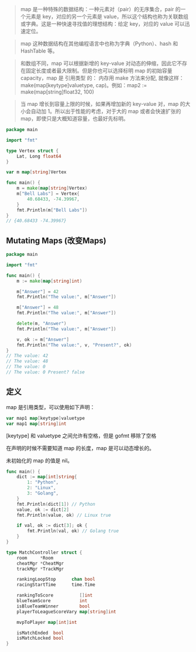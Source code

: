> map 是一种特殊的数据结构：一种元素对（pair）的无序集合，pair 的一个元素是 key，对应的另一个元素是 value，所以这个结构也称为关联数组或字典。这是一种快速寻找值的理想结构：给定 key，对应的 value 可以迅速定位。

> map 这种数据结构在其他编程语言中也称为字典（Python）、hash 和 HashTable 等。

> 和数组不同，map 可以根据新增的 key-value 对动态的伸缩，因此它不存在固定长度或者最大限制。但是你也可以选择标明 map 的初始容量 capacity，map 是 引用类型 的： 内存用 make 方法来分配, 就像这样：make(map[keytype]valuetype, cap)。例如：map2 := make(map[string]float32, 100)

> 当 map 增长到容量上限的时候，如果再增加新的 key-value 对，map 的大小会自动加 1。所以出于性能的考虑，对于大的 map 或者会快速扩张的 map，即使只是大概知道容量，也最好先标明。

```go
package main

import "fmt"

type Vertex struct {
	Lat, Long float64
}

var m map[string]Vertex

func main() {
	m = make(map[string]Vertex)
	m["Bell Labs"] = Vertex{
		40.68433, -74.39967,
	}
	fmt.Println(m["Bell Labs"])
}
// {40.68433 -74.39967}
```

## Mutating Maps (改变Maps)
```go
package main

import "fmt"

func main() {
	m := make(map[string]int)

	m["Answer"] = 42
	fmt.Println("The value:", m["Answer"])

	m["Answer"] = 48
	fmt.Println("The value:", m["Answer"])

	delete(m, "Answer")
	fmt.Println("The value:", m["Answer"])

	v, ok := m["Answer"]
	fmt.Println("The value:", v, "Present?", ok)
}
// The value: 42
// The value: 48
// The value: 0
// The value: 0 Present? false
```

## 定义
map 是引用类型，可以使用如下声明：
```go
var map1 map[keytype]valuetype
var map1 map[string]int
```
[keytype] 和 valuetype 之间允许有空格，但是 gofmt 移除了空格

在声明的时候不需要知道 map 的长度，map 是可以动态增长的。

未初始化的 map 的值是 nil。
```go
func main() {
	dict := map[int]string{
		1: "Python",
		2: "Linux",
		3: "Golang",
	}
	fmt.Println(dict[1]) // Python
	value, ok := dict[2]
	fmt.Println(value, ok) // Linux true

	if val, ok := dict[3]; ok {
		fmt.Println(val, ok) // Golang true
	}
}

type MatchController struct {
	room     *Room
	cheatMgr *CheatMgr
	trackMgr *TrackMgr

	rankingLoopStop      chan bool
	racingStartTime      time.Time

	rankingToScore          []int
	blueTeamScore           int
	isBlueTeamWinner        bool
	playerToLeagueScoreVary map[string]int

	mvpToPlayer map[int]int

	isMatchEnded  bool
	isMatchLocked bool
}
```
